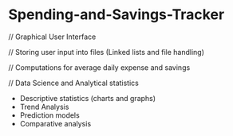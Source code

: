 # Spending-and-Savings-Tracker

// Graphical User Interface

// Storing user input into files (Linked lists and file handling)

// Computations for average daily expense and savings

// Data Science and Analytical statistics
  - Descriptive statistics (charts and graphs)
  - Trend Analysis
  - Prediction models
  - Comparative analysis
